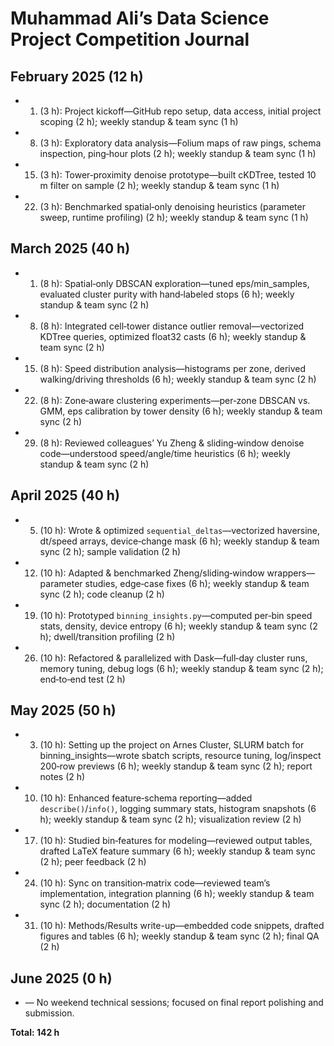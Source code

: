 # Muhammad Ali’s Data Science Project Competition Journal

## February 2025 (12 h)
* 1. (3 h): Project kickoff—GitHub repo setup, data access, initial project scoping (2 h); weekly standup & team sync (1 h)  
* 8. (3 h): Exploratory data analysis—Folium maps of raw pings, schema inspection, ping‐hour plots (2 h); weekly standup & team sync (1 h)  
* 15. (3 h): Tower‐proximity denoise prototype—built cKDTree, tested 10 m filter on sample (2 h); weekly standup & team sync (1 h)  
* 22. (3 h): Benchmarked spatial‐only denoising heuristics (parameter sweep, runtime profiling) (2 h); weekly standup & team sync (1 h)  

## March 2025 (40 h)
* 1. (8 h): Spatial‐only DBSCAN exploration—tuned eps/min_samples, evaluated cluster purity with hand‐labeled stops (6 h); weekly standup & team sync (2 h)  
* 8. (8 h): Integrated cell‐tower distance outlier removal—vectorized KDTree queries, optimized float32 casts (6 h); weekly standup & team sync (2 h)  
* 15. (8 h): Speed distribution analysis—histograms per zone, derived walking/driving thresholds (6 h); weekly standup & team sync (2 h)  
* 22. (8 h): Zone‐aware clustering experiments—per‐zone DBSCAN vs. GMM, eps calibration by tower density (6 h); weekly standup & team sync (2 h)  
* 29. (8 h): Reviewed colleagues’ Yu Zheng & sliding‐window denoise code—understood speed/angle/time heuristics (6 h); weekly standup & team sync (2 h)  

## April 2025 (40 h)
* 5. (10 h): Wrote & optimized `sequential_deltas`—vectorized haversine, dt/speed arrays, device‐change mask (6 h); weekly standup & team sync (2 h); sample validation (2 h)  
* 12. (10 h): Adapted & benchmarked Zheng/sliding‐window wrappers—parameter studies, edge‐case fixes (6 h); weekly standup & team sync (2 h); code cleanup (2 h)  
* 19. (10 h): Prototyped `binning_insights.py`—computed per‐bin speed stats, density, device entropy (6 h); weekly standup & team sync (2 h); dwell/transition profiling (2 h)  
* 26. (10 h): Refactored & parallelized with Dask—full‐day cluster runs, memory tuning, debug logs (6 h); weekly standup & team sync (2 h); end‐to‐end test (2 h)  

## May 2025 (50 h)
* 3. (10 h): Setting up the project on Arnes Cluster, SLURM batch for binning_insights—wrote sbatch scripts, resource tuning, log/inspect 200‐row previews (6 h); weekly standup & team sync (2 h); report notes (2 h)  
* 10. (10 h): Enhanced feature‐schema reporting—added `describe()`/`info()`, logging summary stats, histogram snapshots (6 h); weekly standup & team sync (2 h); visualization review (2 h)  
* 17. (10 h): Studied bin‐features for modeling—reviewed output tables, drafted LaTeX feature summary (6 h); weekly standup & team sync (2 h); peer feedback (2 h)  
* 24. (10 h): Sync on transition‐matrix code—reviewed team’s implementation, integration planning (6 h); weekly standup & team sync (2 h); documentation (2 h)  
* 31. (10 h): Methods/Results write-up—embedded code snippets, drafted figures and tables (6 h); weekly standup & team sync (2 h); final QA (2 h)  

## June 2025 (0 h)
* — No weekend technical sessions; focused on final report polishing and submission.

**Total: 142 h**  
